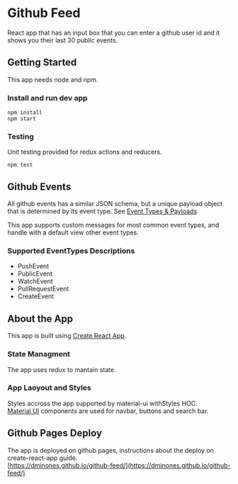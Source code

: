 # Github Feed

React app that has an input box that you can enter a github user id and it shows you their last 30 public events.

## Getting Started

This app needs node and npm.

### Install and run dev app

```
npm install
npm start
```

### Testing

Unit testing provided for redux actions and reducers.

```
npm test
```

## Github Events

All github events has a similar JSON schema, but a unique payload object that is determined by its event type. See [Event Types & Payloads](https://developer.github.com/v3/activity/events/types/)

This app supports custom messages for most common event types, and handle with a default view other event types.

### Supported EventTypes Descriptions

- PushEvent
- PublicEvent
- WatchEvent
- PullRequestEvent
- CreateEvent

## About the App

This app is built using [Create React App](https://github.com/facebook/create-react-app).

### State Managment

The app uses redux to mantain state.

### App Laoyout and Styles

Styles accross the app supported by material-ui withStyles HOC.  
[Material UI](https://material-ui.com/) components are used for navbar, buttons and search bar.

## Github Pages Deploy

The app is deployed on github pages, instructions about the deploy on create-react-app guide.  
[https://dminones.github.io/github-feed/](https://dminones.github.io/github-feed/)
